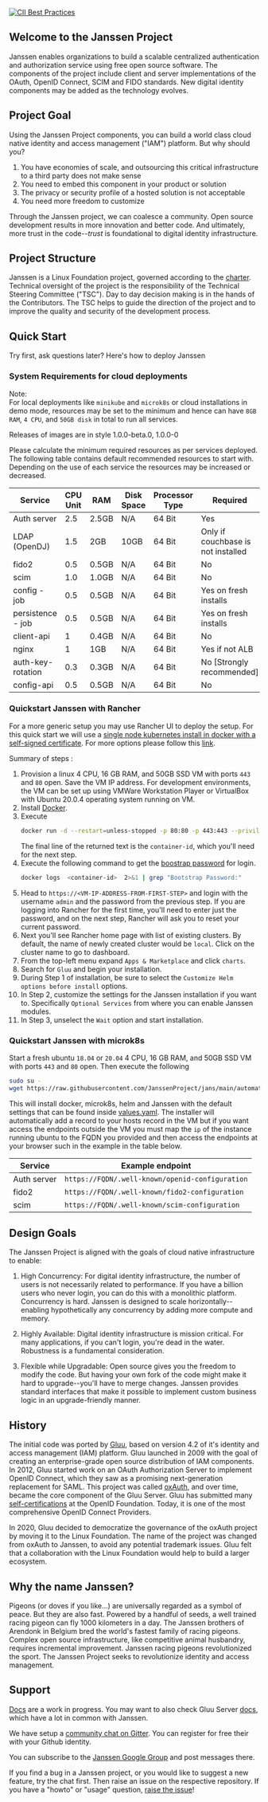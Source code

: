 [![CII Best Practices](https://bestpractices.coreinfrastructure.org/projects/4353/badge)](https://bestpractices.coreinfrastructure.org/projects/4353)

## Welcome to the Janssen Project

Janssen enables organizations to build a scalable centralized authentication and authorization service using free open source software. The components of the project include client and server implementations of the OAuth, OpenID Connect, SCIM and FIDO standards. New digital identity components may be added as the technology evolves.

## Project Goal

Using the Janssen Project components, you can build a world class cloud native identity and access management ("IAM") platform. But why should you?
1. You have economies of scale, and outsourcing this critical infrastructure to a third party does not make sense
1. You need to embed this component in your product or solution
1. The privacy or security profile of a hosted solution is not acceptable
1. You need more freedom to customize

Through the Janssen project, we can coalesce a community. Open source development results in more innovation and better code. And ultimately, more trust in the code--*trust* is foundational to digital identity infrastructure.

## Project Structure

Janssen is a Linux Foundation project, governed according to the [charter](./community/charter.md). Technical oversight of the project is the responsibility of the Technical Steering Committee ("TSC"). Day to day decision making is in the hands of the Contributors. The TSC helps to guide the direction of the project and to improve the quality and security of the development process.

## Quick Start

Try first, ask questions later? Here's how to deploy Janssen

### System Requirements for cloud deployments

Note:  
For local deployments like `minikube` and `microk8s` or cloud installations in demo mode, resources may be set to the minimum and hence can have `8GB RAM`, `4 CPU`, and `50GB disk` in total to run all services.

Releases of images are in style 1.0.0-beta.0, 1.0.0-0

Please calculate the minimum required resources as per services deployed. The following table contains default recommended resources to start with. Depending on the use of each service the resources may be increased or decreased.

| Service           | CPU Unit | RAM   | Disk Space | Processor Type | Required                           |
| ----------------- | -------- | ----- | ---------- | -------------- | ---------------------------------- |
| Auth server       | 2.5      | 2.5GB | N/A        | 64 Bit         | Yes                                |
| LDAP (OpenDJ)     | 1.5      | 2GB   | 10GB       | 64 Bit         | Only if couchbase is not installed |
| fido2             | 0.5      | 0.5GB | N/A        | 64 Bit         | No                                 |
| scim              | 1.0      | 1.0GB | N/A        | 64 Bit         | No                                 |
| config - job      | 0.5      | 0.5GB | N/A        | 64 Bit         | Yes on fresh installs              |
| persistence - job | 0.5      | 0.5GB | N/A        | 64 Bit         | Yes on fresh installs              |
| client-api        | 1        | 0.4GB | N/A        | 64 Bit         | No                                 |
| nginx             | 1        | 1GB   | N/A        | 64 Bit         | Yes if not ALB                     |
| auth-key-rotation | 0.3      | 0.3GB | N/A        | 64 Bit         | No [Strongly recommended]          |
| config-api        | 0.5      | 0.5GB | N/A        | 64 Bit         | No                                 |

### Quickstart Janssen with Rancher

For a more generic setup you may use Rancher UI to deploy the setup. For this quick start we will use a [single node kubernetes install in docker with a self-signed certificate](https://rancher.com/docs/rancher/v2.6/en/installation/other-installation-methods/single-node-docker/). For more options please follow this [link](https://rancher.com/docs/rancher/v2.6/en/installation/).

Summary of steps :

1. Provision a linux 4 CPU, 16 GB RAM, and 50GB SSD VM with ports `443` and `80` open. Save the VM IP address. For development environments, the VM can be set up using VMWare Workstation Player or VirtualBox with Ubuntu 20.0.4 operating system running on VM.
2. Install [Docker](https://docs.docker.com/engine/install/).
3. Execute
    ```bash
    docker run -d --restart=unless-stopped -p 80:80 -p 443:443 --privileged rancher/rancher:latest
    ```
    The final line of the returned text is the `container-id`, which you'll need for the next step.
4. Execute the following command to get the [boostrap password](https://rancher.com/docs/rancher/v2.6/en/installation/resources/bootstrap-password/#specifying-the-bootstrap-password-in-docker-installs) for login.
    ```bash
    docker logs  <container-id>  2>&1 | grep "Bootstrap Password:"
    ```
5. Head to `https://<VM-IP-ADDRESS-FROM-FIRST-STEP>` and login with the username `admin` and the password from the previous step. If you are logging into Rancher for the first time, you'll need to enter just the password, and on the next step, Rancher will ask you to reset your current password.
6. Next you'll see Rancher home page with list of existing clusters. By default, the name of newly created cluster would be `local`. Click on the cluster name to go to dashboard.
7. From the top-left menu expand `Apps & Marketplace` and click `charts`.
8. Search for `Gluu` and begin your installation.
9. During Step 1 of installation, be sure to select the `Customize Helm options before install` options.
10. In Step 2, customize the settings for the Janssen installation if you want to. Specifically `Optional Services` from where you can enable Janssen modules.
11. In Step 3, unselect the `Wait` option and start installation.

### Quickstart Janssen with microk8s

Start a fresh ubuntu `18.04` or `20.04` 4 CPU, 16 GB RAM, and 50GB SSD VM with ports `443` and `80` open. Then execute the following

```bash
sudo su -
wget https://raw.githubusercontent.com/JanssenProject/jans/main/automation/startjanssendemo.sh && chmod u+x startjanssendemo.sh && ./startjanssendemo.sh
```

This will install docker, microk8s, helm and Janssen with the default settings that can be found inside [values.yaml](https://github.com/GluuFederation/flex/blob/flex/pygluu/kubernetes/templates/helm/gluu/values.yaml).  The installer will automatically add a record to your hosts record in the VM but if you want access the endpoints outside the VM you must  map the `ip` of the instance running ubuntu to the FQDN you provided and then access the endpoints at your browser such in the example in the table below.

| Service     | Example endpoint                                              |
| ----------- |---------------------------------------------------------------|
| Auth server | `https://FQDN/.well-known/openid-configuration`                 |
| fido2       | `https://FQDN/.well-known/fido2-configuration` |
| scim        | `https://FQDN/.well-known/scim-configuration`  |

## Design Goals

The Janssen Project is aligned with the goals of cloud native infrastructure to enable:

1. High Concurrency: For digital identity infrastructure, the number of users is not necessarily related to performance. If you have a billion users who never login, you can do this with a monolithic platform. Concurrency is hard. Janssen is designed to scale horizontally--enabling hypothetically any concurrency by adding more compute and memory.

2. Highly Available: Digital identity infrastructure is mission critical. For many applications, if you can't login, you're dead in the water. Robustness is a fundamental consideration.

3. Flexible while Upgradable: Open source gives you the freedom to modify the code. But having your own fork of the code might make it hard to upgrade--you'll have to merge changes. Janssen provides standard interfaces that make it possible to implement custom business logic in an upgrade-friendly manner.

## History

The initial code was ported by [Gluu](https://gluu.org), based on version 4.2 of it's identity and access management (IAM) platform. Gluu launched in 2009 with the goal of creating an enterprise-grade open source distribution of IAM components. In 2012, Gluu started work on an OAuth Authorization Server to implement OpenID Connect, which they saw as a promising next-generation replacement for SAML. This project was called [oxAuth](https://github.com/GluuFederation/oxauth), and over time, became the core component of the Gluu Server.  Gluu has submitted many [self-certifications](https://openid.net/certification/) at the OpenID Foundation. Today, it is  one of the most comprehensive OpenID Connect Providers.

In 2020, Gluu decided to democratize the governance of the oxAuth project by moving it to the Linux Foundation. The name of the project was changed from oxAuth to Janssen, to avoid any potential trademark issues. Gluu felt that a collaboration with the Linux Foundation would help to build a larger ecosystem.

## Why the name Janssen?

Pigeons (or doves if you like...) are universally regarded as a symbol of peace. But they are also fast. Powered by a handful of seeds, a well trained racing pigeon can fly 1000 kilometers in a day. The Janssen brothers of Arendonk in Belgium bred the world's fastest family of racing pigeons. Complex open source infrastructure, like competitive animal husbandry, requires incremental improvement. Janssen racing pigeons revolutionized the sport. The Janssen Project seeks to revolutionize identity and access management.

## Support

[Docs](https://janssenproject.github.io/docs/) are a work in progress. You may want to also check Gluu Server [docs](https://gluu.org/docs), which have a lot in common with Janssen.

We have setup a [community chat on Gitter](https://gitter.im/JanssenProject/Lobby). You can register for free their with your Github identity.

You can subscribe to the [Janssen Google Group](https://groups.google.com/u/2/g/janssen_project)
and post messages there.

If you find a bug in a Janssen project, or you would like to suggest a new feature, try the chat first. Then raise an issue on the respective repository. If you have a "howto" or "usage" question, [raise the issue](https://github.com/JanssenProject/jans/issues)! 

